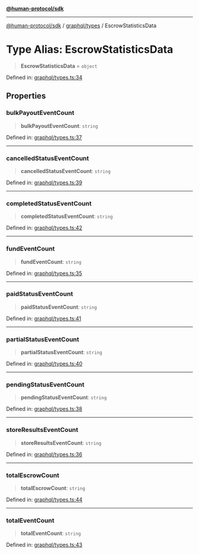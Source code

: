 [**@human-protocol/sdk**](../../../README.md)

***

[@human-protocol/sdk](../../../modules.md) / [graphql/types](../README.md) / EscrowStatisticsData

# Type Alias: EscrowStatisticsData

> **EscrowStatisticsData** = `object`

Defined in: [graphql/types.ts:34](https://github.com/humanprotocol/human-protocol/blob/daa33ac30e8a8fd3dd7bbd077ced2e0ab16f7bab/packages/sdk/typescript/human-protocol-sdk/src/graphql/types.ts#L34)

## Properties

### bulkPayoutEventCount

> **bulkPayoutEventCount**: `string`

Defined in: [graphql/types.ts:37](https://github.com/humanprotocol/human-protocol/blob/daa33ac30e8a8fd3dd7bbd077ced2e0ab16f7bab/packages/sdk/typescript/human-protocol-sdk/src/graphql/types.ts#L37)

***

### cancelledStatusEventCount

> **cancelledStatusEventCount**: `string`

Defined in: [graphql/types.ts:39](https://github.com/humanprotocol/human-protocol/blob/daa33ac30e8a8fd3dd7bbd077ced2e0ab16f7bab/packages/sdk/typescript/human-protocol-sdk/src/graphql/types.ts#L39)

***

### completedStatusEventCount

> **completedStatusEventCount**: `string`

Defined in: [graphql/types.ts:42](https://github.com/humanprotocol/human-protocol/blob/daa33ac30e8a8fd3dd7bbd077ced2e0ab16f7bab/packages/sdk/typescript/human-protocol-sdk/src/graphql/types.ts#L42)

***

### fundEventCount

> **fundEventCount**: `string`

Defined in: [graphql/types.ts:35](https://github.com/humanprotocol/human-protocol/blob/daa33ac30e8a8fd3dd7bbd077ced2e0ab16f7bab/packages/sdk/typescript/human-protocol-sdk/src/graphql/types.ts#L35)

***

### paidStatusEventCount

> **paidStatusEventCount**: `string`

Defined in: [graphql/types.ts:41](https://github.com/humanprotocol/human-protocol/blob/daa33ac30e8a8fd3dd7bbd077ced2e0ab16f7bab/packages/sdk/typescript/human-protocol-sdk/src/graphql/types.ts#L41)

***

### partialStatusEventCount

> **partialStatusEventCount**: `string`

Defined in: [graphql/types.ts:40](https://github.com/humanprotocol/human-protocol/blob/daa33ac30e8a8fd3dd7bbd077ced2e0ab16f7bab/packages/sdk/typescript/human-protocol-sdk/src/graphql/types.ts#L40)

***

### pendingStatusEventCount

> **pendingStatusEventCount**: `string`

Defined in: [graphql/types.ts:38](https://github.com/humanprotocol/human-protocol/blob/daa33ac30e8a8fd3dd7bbd077ced2e0ab16f7bab/packages/sdk/typescript/human-protocol-sdk/src/graphql/types.ts#L38)

***

### storeResultsEventCount

> **storeResultsEventCount**: `string`

Defined in: [graphql/types.ts:36](https://github.com/humanprotocol/human-protocol/blob/daa33ac30e8a8fd3dd7bbd077ced2e0ab16f7bab/packages/sdk/typescript/human-protocol-sdk/src/graphql/types.ts#L36)

***

### totalEscrowCount

> **totalEscrowCount**: `string`

Defined in: [graphql/types.ts:44](https://github.com/humanprotocol/human-protocol/blob/daa33ac30e8a8fd3dd7bbd077ced2e0ab16f7bab/packages/sdk/typescript/human-protocol-sdk/src/graphql/types.ts#L44)

***

### totalEventCount

> **totalEventCount**: `string`

Defined in: [graphql/types.ts:43](https://github.com/humanprotocol/human-protocol/blob/daa33ac30e8a8fd3dd7bbd077ced2e0ab16f7bab/packages/sdk/typescript/human-protocol-sdk/src/graphql/types.ts#L43)
